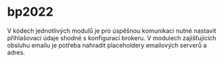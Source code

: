 # bp2022
V kódech jednotlivých modulů je pro úspěšnou komunikaci nutné nastavit přihlašovací údaje shodné s konfigurací brokeru. 
V modulech zajišťujících obsluhu emailu je potřeba nahradit placeholdery emailových serverů a adres. 
